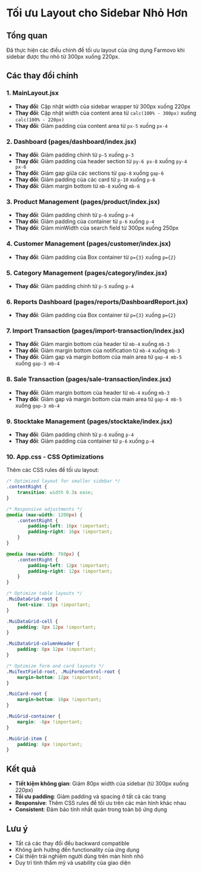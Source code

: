 # Tối ưu Layout cho Sidebar Nhỏ Hơn

## Tổng quan
Đã thực hiện các điều chỉnh để tối ưu layout của ứng dụng Farmovo khi sidebar được thu nhỏ từ 300px xuống 220px.

## Các thay đổi chính

### 1. MainLayout.jsx
- **Thay đổi**: Cập nhật width của sidebar wrapper từ 300px xuống 220px
- **Thay đổi**: Cập nhật width của content area từ `calc(100% - 300px)` xuống `calc(100% - 220px)`
- **Thay đổi**: Giảm padding của content area từ `px-5` xuống `px-4`

### 2. Dashboard (pages/dashboard/index.jsx)
- **Thay đổi**: Giảm padding chính từ `p-5` xuống `p-3`
- **Thay đổi**: Giảm padding của header section từ `py-6 px-8` xuống `py-4 px-6`
- **Thay đổi**: Giảm gap giữa các sections từ `gap-8` xuống `gap-6`
- **Thay đổi**: Giảm padding của các card từ `p-10` xuống `p-6`
- **Thay đổi**: Giảm margin bottom từ `mb-8` xuống `mb-6`

### 3. Product Management (pages/product/index.jsx)
- **Thay đổi**: Giảm padding chính từ `p-6` xuống `p-4`
- **Thay đổi**: Giảm padding của container từ `p-6` xuống `p-4`
- **Thay đổi**: Giảm minWidth của search field từ 300px xuống 250px

### 4. Customer Management (pages/customer/index.jsx)
- **Thay đổi**: Giảm padding của Box container từ `p={3}` xuống `p={2}`

### 5. Category Management (pages/category/index.jsx)
- **Thay đổi**: Giảm padding chính từ `p-5` xuống `p-4`

### 6. Reports Dashboard (pages/reports/DashboardReport.jsx)
- **Thay đổi**: Giảm padding của Box container từ `p={3}` xuống `p={2}`

### 7. Import Transaction (pages/import-transaction/index.jsx)
- **Thay đổi**: Giảm margin bottom của header từ `mb-4` xuống `mb-3`
- **Thay đổi**: Giảm margin bottom của notification từ `mb-4` xuống `mb-3`
- **Thay đổi**: Giảm gap và margin bottom của main area từ `gap-4 mb-5` xuống `gap-3 mb-4`

### 8. Sale Transaction (pages/sale-transaction/index.jsx)
- **Thay đổi**: Giảm margin bottom của header từ `mb-4` xuống `mb-3`
- **Thay đổi**: Giảm gap và margin bottom của main area từ `gap-4 mb-5` xuống `gap-3 mb-4`

### 9. Stocktake Management (pages/stocktake/index.jsx)
- **Thay đổi**: Giảm padding chính từ `p-6` xuống `p-4`
- **Thay đổi**: Giảm padding của container từ `p-6` xuống `p-4`

### 10. App.css - CSS Optimizations
Thêm các CSS rules để tối ưu layout:

```css
/* Optimized layout for smaller sidebar */
.contentRight {
    transition: width 0.3s ease;
}

/* Responsive adjustments */
@media (max-width: 1200px) {
    .contentRight {
        padding-left: 16px !important;
        padding-right: 16px !important;
    }
}

@media (max-width: 768px) {
    .contentRight {
        padding-left: 12px !important;
        padding-right: 12px !important;
    }
}

/* Optimize table layouts */
.MuiDataGrid-root {
    font-size: 13px !important;
}

.MuiDataGrid-cell {
    padding: 8px 12px !important;
}

.MuiDataGrid-columnHeader {
    padding: 8px 12px !important;
}

/* Optimize form and card layouts */
.MuiTextField-root, .MuiFormControl-root {
    margin-bottom: 12px !important;
}

.MuiCard-root {
    margin-bottom: 16px !important;
}

.MuiGrid-container {
    margin: -8px !important;
}

.MuiGrid-item {
    padding: 8px !important;
}
```

## Kết quả
- **Tiết kiệm không gian**: Giảm 80px width của sidebar (từ 300px xuống 220px)
- **Tối ưu padding**: Giảm padding và spacing ở tất cả các trang
- **Responsive**: Thêm CSS rules để tối ưu trên các màn hình khác nhau
- **Consistent**: Đảm bảo tính nhất quán trong toàn bộ ứng dụng

## Lưu ý
- Tất cả các thay đổi đều backward compatible
- Không ảnh hưởng đến functionality của ứng dụng
- Cải thiện trải nghiệm người dùng trên màn hình nhỏ
- Duy trì tính thẩm mỹ và usability của giao diện 